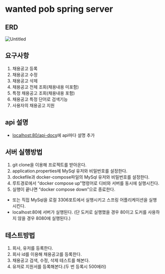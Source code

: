 # wanted pob spring server

## ERD

![Untitled](../../../../Downloads/f61e57e4-5f75-462b-8040-c5d43707416a_Export-d781c914-4313-44e7-92e5-17f24c5bf0c4%202/wanted%20pob%20spring%20server%2003c429f17b7d4f14a91d208272f70c28/Untitled.png)

## 요구사항

1. 채용공고 등록
2. 채용공고 수정
3. 채용공고 삭제
4. 채용공고 전체 조회(채용내용 미포함)
5. 특정 채용공고 조회(채용내용 포함)
6. 채용공고 특정 단어로 검색기능
7. 사용자의 채용공고 지원

## api 설명

- [localhost:80/api-docs](http://localhost:80/api-docs)에 api마다 설명 추가

## 서버 실행방법

1. git clone을 이용해 프로젝트를 받아온다.
2. application.properties에 MySql 유저와 비밀번호를 설정한다.
3. dockefile과 docker-compose파일의 MySql 유저와 비밀번호를 설정한다.
4. 루트경로에서 “docker compose up”명령어로 디비와 서버를 동시에 실행시킨다.
5. 실행이 끝나면 “docker compose down”으로 종료한다.
- 또는 직접 MySql을 로컬 3306포트에서 실행시키고 스프링 어플리케이션을 실행시킨다.
- localhost:80에 서버가 실행된다. (단 도커로 실행했을 경우 80이고 도커를 사용하지 않을 경우 8080에 실행된다.)

## 테스트방법

1. 회사, 유저를 등록한다.
2. 회사 id를 이용해 채용공고를 등록한다.
3. 채용공고 검색, 수정, 삭제 테스트를 해본다.
4. 유저로 지원서를 등록해본다.(두 번 등록시 500에러)